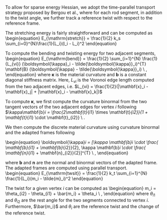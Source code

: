 To allow for sparse energy Hessian, we adopt the time-parallel transport strategy proposed by Bergou et al., where for each rod segment, in addition to the twist angle, we further track a reference twist with respect to the reference frame.

The stretching energy is fairly straightforward and can be computed as
\begin{equation}
E_{\mathrm{stretch}} = \frac{1}{2} k_s \sum_{i=0}^{N}\frac{1}{L_i}(l_i - L_i)^2
\end{equation}

To compute the bending and twisting energy for two adjacent segments,
\begin{equation}
E_{\mathrm{bend}} = \frac{1}{2} \sum_{i=1}^{N} \frac{1}{L_{vi}} (\boldsymbol{\kappa}_i - \tilde{\boldsymbol{\kappa}}_i)^{T} \mathbf{B} (\boldsymbol{\kappa} - \tilde{\boldsymbol{\kappa}}_i) \ ,
\end{equation}
where $\boldsymbol{\kappa}$ is the material curvature and $\mathbf{b}$ is a constant diagonal stiffness matrix. Here, $L_{vi}$ is the Voronoi edge length computed from the two adjacent edges, i.e. $L_{vi} = \frac{1}{2}(|\mathbf{x}_i - \mathbf{x}_j| + |\mathbf{x}_i - \mathbf{x}_k|)$

To compute $\boldsymbol{\kappa}$, we first compute the curvature binormal from the two tangent vectors of the two adjacent edges for vertex $i$ following
$\kappa\mathbf{b}_i = \frac{2\mathbf{t}_{i1} \times \mathbf{t}_{i2}}{1 + \mathbf{t}_{i1} \cdot \mathbf{t}_{i2}} \ .

We then compute the discrete material curvature using curvature binormal and the adapted frames following

\begin{equation}
    \boldsymbol{\kappa}_i = [\kappa \mathbf{b}_i \cdot \frac{ \mathbf{b}_{i1} + \mathbf{b}_{i2}}{2}, \kappa \mathbf{b}_i \cdot \frac{ \mathbf{n}_{i1} + \mathbf{n}_{i2}}{2}]^{T} \ ,
\end{equation}

where $\mathbf{b}$ and $\mathbf{n}$ are the normal and binormal vectors of the adapted frame. The adapted frames are computed using parallel transport.
\begin{equation}
    E_{\mathrm{twsit}}  =  \frac{1}{2} k_t \sum_{i=1}^{N} \frac{1}{L_i}(m_i - \tilde{m}_i)^2
\end{equation}

The twist for a given vertex $i$ can be computed as
\begin{equation}
    m_i  = \theta_{i2} - \theta_{i1} + \bar{m_i} + \theta_i \ ,
\end{equation}
where $\theta_{i1}$ and $\theta_{i2}$ are the rest angle for the two segments connected to vertex $i$. Furthermore, $\bar{m_i}$ and $\theta_i$ are the reference twist and the change of the reference twist.